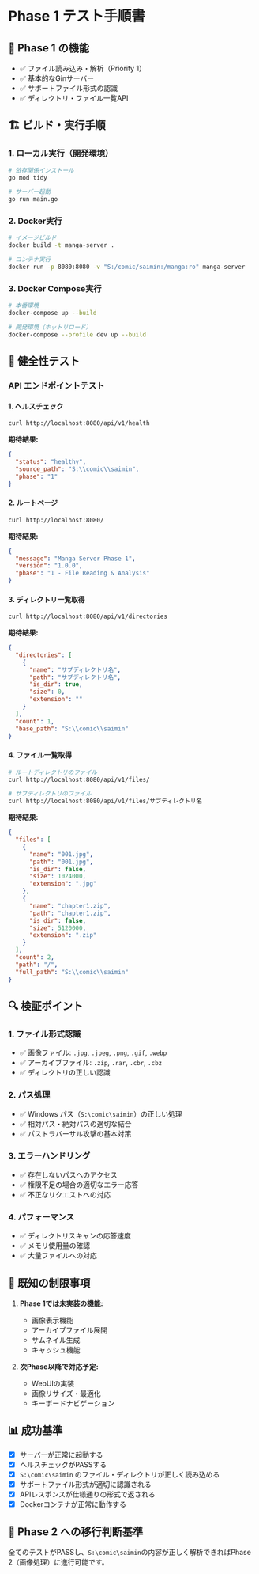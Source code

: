 # Phase 1 テスト手順書

## 🎯 Phase 1 の機能
- ✅ ファイル読み込み・解析（Priority 1）
- ✅ 基本的なGinサーバー
- ✅ サポートファイル形式の認識
- ✅ ディレクトリ・ファイル一覧API

## 🏗️ ビルド・実行手順

### 1. ローカル実行（開発環境）
```bash
# 依存関係インストール
go mod tidy

# サーバー起動
go run main.go
```

### 2. Docker実行
```bash
# イメージビルド
docker build -t manga-server .

# コンテナ実行
docker run -p 8080:8080 -v "S:/comic/saimin:/manga:ro" manga-server
```

### 3. Docker Compose実行
```bash
# 本番環境
docker-compose up --build

# 開発環境（ホットリロード）
docker-compose --profile dev up --build
```

## 🧪 健全性テスト

### API エンドポイントテスト

#### 1. ヘルスチェック
```bash
curl http://localhost:8080/api/v1/health
```

**期待結果:**
```json
{
  "status": "healthy",
  "source_path": "S:\\comic\\saimin",
  "phase": "1"
}
```

#### 2. ルートページ
```bash
curl http://localhost:8080/
```

**期待結果:**
```json
{
  "message": "Manga Server Phase 1",
  "version": "1.0.0",
  "phase": "1 - File Reading & Analysis"
}
```

#### 3. ディレクトリ一覧取得
```bash
curl http://localhost:8080/api/v1/directories
```

**期待結果:**
```json
{
  "directories": [
    {
      "name": "サブディレクトリ名",
      "path": "サブディレクトリ名",
      "is_dir": true,
      "size": 0,
      "extension": ""
    }
  ],
  "count": 1,
  "base_path": "S:\\comic\\saimin"
}
```

#### 4. ファイル一覧取得
```bash
# ルートディレクトリのファイル
curl http://localhost:8080/api/v1/files/

# サブディレクトリのファイル
curl http://localhost:8080/api/v1/files/サブディレクトリ名
```

**期待結果:**
```json
{
  "files": [
    {
      "name": "001.jpg",
      "path": "001.jpg",
      "is_dir": false,
      "size": 1024000,
      "extension": ".jpg"
    },
    {
      "name": "chapter1.zip",
      "path": "chapter1.zip", 
      "is_dir": false,
      "size": 5120000,
      "extension": ".zip"
    }
  ],
  "count": 2,
  "path": "/",
  "full_path": "S:\\comic\\saimin"
}
```

## 🔍 検証ポイント

### 1. ファイル形式認識
- ✅ 画像ファイル: `.jpg`, `.jpeg`, `.png`, `.gif`, `.webp`
- ✅ アーカイブファイル: `.zip`, `.rar`, `.cbr`, `.cbz`
- ✅ ディレクトリの正しい認識

### 2. パス処理
- ✅ Windows パス（`S:\comic\saimin`）の正しい処理
- ✅ 相対パス・絶対パスの適切な結合
- ✅ パストラバーサル攻撃の基本対策

### 3. エラーハンドリング
- ✅ 存在しないパスへのアクセス
- ✅ 権限不足の場合の適切なエラー応答
- ✅ 不正なリクエストへの対応

### 4. パフォーマンス
- ✅ ディレクトリスキャンの応答速度
- ✅ メモリ使用量の確認
- ✅ 大量ファイルへの対応

## 🚨 既知の制限事項

1. **Phase 1では未実装の機能:**
   - 画像表示機能
   - アーカイブファイル展開
   - サムネイル生成
   - キャッシュ機能

2. **次Phase以降で対応予定:**
   - WebUIの実装
   - 画像リサイズ・最適化
   - キーボードナビゲーション

## 📊 成功基準

- [x] サーバーが正常に起動する
- [x] ヘルスチェックがPASSする
- [x] `S:\comic\saimin` のファイル・ディレクトリが正しく読み込める
- [x] サポートファイル形式が適切に認識される
- [x] APIレスポンスが仕様通りの形式で返される
- [x] Dockerコンテナが正常に動作する

## 🎯 Phase 2 への移行判断基準

全てのテストがPASSし、`S:\comic\saimin`の内容が正しく解析できればPhase 2（画像処理）に進行可能です。 